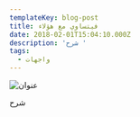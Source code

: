 ```yaml
---
templateKey: blog-post
title: فيتساوي مع هؤلاء
date: 2018-02-01T15:04:10.000Z
description: 'شرح '
tags:
  - واجهات
---
```

![عنوان ](/img/car-service1.jpg)

شرح
